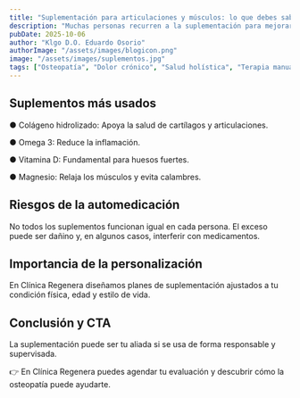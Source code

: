 ```yaml
---
title: "Suplementación para articulaciones y músculos: lo que debes saber"
description: "Muchas personas recurren a la suplementación para mejorar su salud, especialmente cuando enfrentan dolores articulares o musculares. Pero, ¿cuáles funcionan realmente y cómo se deben tomar?"
pubDate: 2025-10-06
author: "Klgo D.O. Eduardo Osorio"
authorImage: "/assets/images/blogicon.png"
image: "/assets/images/suplementos.jpg"
tags: ["Osteopatía", "Dolor crónico", "Salud holística", "Terapia manual"]
---
```


## Suplementos más usados

●	Colágeno hidrolizado: Apoya la salud de cartílagos y articulaciones.

●	Omega 3: Reduce la inflamación.

●	Vitamina D: Fundamental para huesos fuertes.

●	Magnesio: Relaja los músculos y evita calambres.


## Riesgos de la automedicación

No todos los suplementos funcionan igual en cada persona. El exceso puede ser dañino y, en algunos casos, interferir con medicamentos.

## Importancia de la personalización

En Clínica Regenera diseñamos planes de suplementación ajustados a tu condición física, edad y estilo de vida.


## Conclusión y CTA

La suplementación puede ser tu aliada si se usa de forma responsable y supervisada.

👉  En Clínica Regenera puedes agendar tu evaluación y descubrir cómo la osteopatía puede ayudarte.
